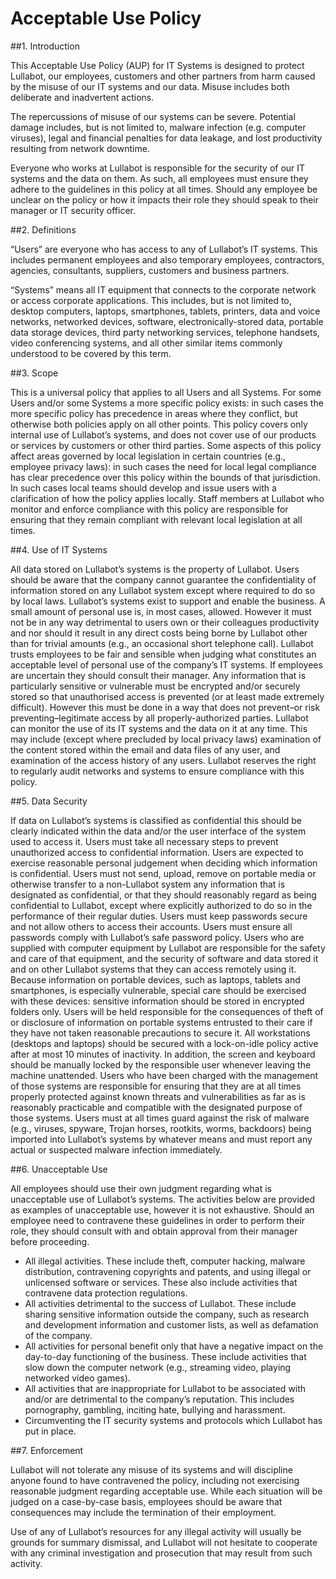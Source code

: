 # Acceptable Use Policy

##1. Introduction

This Acceptable Use Policy (AUP) for IT Systems is designed to protect Lullabot, our employees, customers and other partners from harm caused by the misuse of our IT systems and our data. Misuse includes both deliberate and inadvertent actions.

The repercussions of misuse of our systems can be severe. Potential damage includes, but is not limited to, malware infection (e.g. computer viruses), legal and financial penalties for data leakage, and lost productivity resulting from network downtime.

Everyone who works at Lullabot is responsible for the security of our IT systems and the data on them. As such, all employees must ensure they adhere to the guidelines in this policy at all times.  Should any employee be unclear on the policy or how it impacts their role they should speak to their manager or IT security officer.

##2. Definitions

“Users” are everyone who has access to any of Lullabot’s IT systems. This includes permanent employees and also temporary employees, contractors, agencies, consultants, suppliers, customers and business partners.

“Systems” means all IT equipment that connects to the corporate network or access corporate applications. This includes, but is not limited to, desktop computers, laptops, smartphones, tablets, printers, data and voice networks, networked devices, software, electronically-stored data, portable data storage devices, third party networking services, telephone handsets, video conferencing systems, and all other similar items commonly understood to be covered by this term.

##3. Scope

This is a universal policy that applies to all Users and all Systems. For some Users and/or some Systems a more specific policy exists: in such cases the more specific policy has precedence in areas where they conflict, but otherwise both policies apply on all other points.
This policy covers only internal use of Lullabot’s systems, and does not cover use of our products or services by customers or other third parties.
Some aspects of this policy affect areas governed by local legislation in certain countries (e.g., employee privacy laws): in such cases the need for local legal compliance has clear precedence over this policy within the bounds of that jurisdiction. In such cases local teams should develop and issue users with a clarification of how the policy applies locally.
Staff members at Lullabot who monitor and enforce compliance with this policy are responsible for ensuring that they remain compliant with relevant local legislation at all times.

##4. Use of IT Systems

All data stored on Lullabot’s systems is the property of Lullabot. Users should be aware that the company cannot guarantee the confidentiality of information stored on any Lullabot system except where required to do so by local laws.
Lullabot’s systems exist to support and enable the business. A small amount of personal use is, in most cases, allowed. However it must not be in any way detrimental to users own or their colleagues productivity and nor should it result in any direct costs being borne by Lullabot other than for trivial amounts (e.g., an occasional short telephone call).
Lullabot trusts employees to be fair and sensible when judging what constitutes an acceptable level of personal use of the company’s IT systems. If employees are uncertain they should consult their manager.
Any information that is particularly sensitive or vulnerable must be encrypted and/or securely stored so that unauthorised access is prevented (or at least made extremely difficult). However this must be done in a way that does not prevent–or risk preventing–legitimate access by all properly-authorized parties.
Lullabot can monitor the use of its IT systems and the data on it at any time. This may include (except where precluded by local privacy laws) examination of the content stored within the email and data files of any user, and examination of the access history of any users.
Lullabot reserves the right to regularly audit networks and systems to ensure compliance with this policy.

##5. Data Security

If data on Lullabot’s systems is classified as confidential this should be clearly indicated within the data and/or the user interface of the system used to access it. Users must take all necessary steps to prevent unauthorized access to confidential information.
Users are expected to exercise reasonable personal judgement when deciding which information is confidential.
Users must not send, upload, remove on portable media or otherwise transfer to a non-Lullabot system any information that is designated as confidential, or that they should reasonably regard as being confidential to Lullabot, except where explicitly authorized to do so in the performance of their regular duties.
Users must keep passwords secure and not allow others to access their accounts. Users must ensure all passwords comply with Lullabot’s safe password policy.
Users who are supplied with computer equipment by Lullabot are responsible for the safety and care of that equipment, and the security of software and data stored it and on other Lullabot systems that they can access remotely using it.
Because information on portable devices, such as laptops, tablets and smartphones, is especially vulnerable, special care should be exercised with these devices: sensitive information should be stored in encrypted folders only. Users will be held responsible for the consequences of theft of or disclosure of information on portable systems entrusted to their care if they have not taken reasonable precautions to secure it.
All workstations (desktops and laptops) should be secured with a lock-on-idle policy active after at most 10 minutes of inactivity. In addition, the screen and keyboard should be manually locked by the responsible user whenever leaving the machine unattended.
Users who have been charged with the management of those systems are responsible for ensuring that they are at all times properly protected against known threats and vulnerabilities as far as is reasonably practicable and compatible with the designated purpose of those systems.
Users must at all times guard against the risk of malware (e.g., viruses, spyware, Trojan horses, rootkits, worms, backdoors) being imported into Lullabot’s systems by whatever means and must report any actual or suspected malware infection immediately.

##6. Unacceptable Use

All employees should use their own judgment regarding what is unacceptable use of Lullabot’s systems. The activities below are provided as examples of unacceptable use, however it is not exhaustive. Should an employee need to contravene these guidelines in order to perform their role, they should consult with and obtain approval from their manager before proceeding.
- All illegal activities. These include theft, computer hacking, malware distribution, contravening copyrights and patents, and using illegal or unlicensed software or services.  These also include activities that contravene data protection regulations.
- All activities detrimental to the success of Lullabot.  These include sharing sensitive information outside the company, such as research and development information and customer lists, as well as defamation of the company.
-	All activities for personal benefit only that have a negative impact on the day-to-day functioning of the business. These include activities that slow down the computer network (e.g., streaming video, playing networked video games).
-	All activities that are inappropriate for Lullabot to be associated with and/or are detrimental to the company’s reputation. This includes pornography, gambling, inciting hate, bullying and harassment.
-	Circumventing the IT security systems and protocols which Lullabot has put in place.

##7. Enforcement

Lullabot will not tolerate any misuse of its systems and will discipline anyone found to have contravened the policy, including not exercising reasonable judgment regarding acceptable use. While each situation will be judged on a case-by-case basis, employees should be aware that consequences may include the termination of their employment.

Use of any of Lullabot’s resources for any illegal activity will usually be grounds for summary dismissal, and Lullabot will not hesitate to cooperate with any criminal investigation and prosecution that may result from such activity.